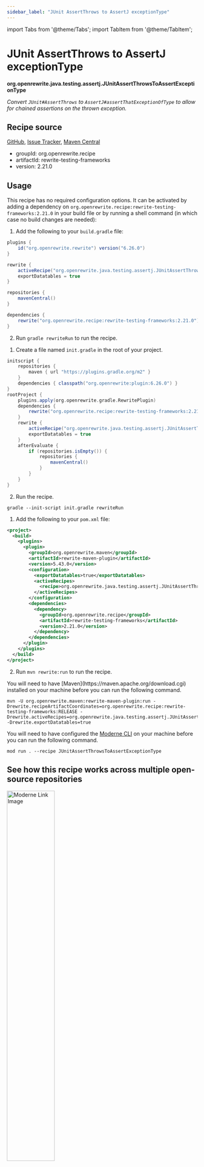 ```yaml
---
sidebar_label: "JUnit AssertThrows to AssertJ exceptionType"
---
```


import Tabs from '@theme/Tabs';
import TabItem from '@theme/TabItem';

# JUnit AssertThrows to AssertJ exceptionType

**org.openrewrite.java.testing.assertj.JUnitAssertThrowsToAssertExceptionType**

_Convert `JUnit#AssertThrows` to `AssertJ#assertThatExceptionOfType` to allow for chained assertions on the thrown exception._

## Recipe source

[GitHub](https://github.com/openrewrite/rewrite-testing-frameworks/blob/main/src/main/java/org/openrewrite/java/testing/assertj/JUnitAssertThrowsToAssertExceptionType.java), [Issue Tracker](https://github.com/openrewrite/rewrite-testing-frameworks/issues), [Maven Central](https://central.sonatype.com/artifact/org.openrewrite.recipe/rewrite-testing-frameworks/2.21.0/jar)

* groupId: org.openrewrite.recipe
* artifactId: rewrite-testing-frameworks
* version: 2.21.0


## Usage

This recipe has no required configuration options. It can be activated by adding a dependency on `org.openrewrite.recipe:rewrite-testing-frameworks:2.21.0` in your build file or by running a shell command (in which case no build changes are needed): 
<Tabs groupId="projectType">
<TabItem value="gradle" label="Gradle">

1. Add the following to your `build.gradle` file:

```groovy title="build.gradle"
plugins {
    id("org.openrewrite.rewrite") version("6.26.0")
}

rewrite {
    activeRecipe("org.openrewrite.java.testing.assertj.JUnitAssertThrowsToAssertExceptionType")
    exportDatatables = true
}

repositories {
    mavenCentral()
}

dependencies {
    rewrite("org.openrewrite.recipe:rewrite-testing-frameworks:2.21.0")
}
```

2. Run `gradle rewriteRun` to run the recipe.
</TabItem>

<TabItem value="gradle-init-script" label="Gradle init script">

1. Create a file named `init.gradle` in the root of your project.

```groovy title="init.gradle"
initscript {
    repositories {
        maven { url "https://plugins.gradle.org/m2" }
    }
    dependencies { classpath("org.openrewrite:plugin:6.26.0") }
}
rootProject {
    plugins.apply(org.openrewrite.gradle.RewritePlugin)
    dependencies {
        rewrite("org.openrewrite.recipe:rewrite-testing-frameworks:2.21.0")
    }
    rewrite {
        activeRecipe("org.openrewrite.java.testing.assertj.JUnitAssertThrowsToAssertExceptionType")
        exportDatatables = true
    }
    afterEvaluate {
        if (repositories.isEmpty()) {
            repositories {
                mavenCentral()
            }
        }
    }
}
```

2. Run the recipe.

```shell title="shell"
gradle --init-script init.gradle rewriteRun
```

</TabItem>
<TabItem value="maven" label="Maven POM">

1. Add the following to your `pom.xml` file:

```xml title="pom.xml"
<project>
  <build>
    <plugins>
      <plugin>
        <groupId>org.openrewrite.maven</groupId>
        <artifactId>rewrite-maven-plugin</artifactId>
        <version>5.43.0</version>
        <configuration>
          <exportDatatables>true</exportDatatables>
          <activeRecipes>
            <recipe>org.openrewrite.java.testing.assertj.JUnitAssertThrowsToAssertExceptionType</recipe>
          </activeRecipes>
        </configuration>
        <dependencies>
          <dependency>
            <groupId>org.openrewrite.recipe</groupId>
            <artifactId>rewrite-testing-frameworks</artifactId>
            <version>2.21.0</version>
          </dependency>
        </dependencies>
      </plugin>
    </plugins>
  </build>
</project>
```

2. Run `mvn rewrite:run` to run the recipe.
</TabItem>

<TabItem value="maven-command-line" label="Maven Command Line">
You will need to have [Maven](https://maven.apache.org/download.cgi) installed on your machine before you can run the following command.

```shell title="shell"
mvn -U org.openrewrite.maven:rewrite-maven-plugin:run -Drewrite.recipeArtifactCoordinates=org.openrewrite.recipe:rewrite-testing-frameworks:RELEASE -Drewrite.activeRecipes=org.openrewrite.java.testing.assertj.JUnitAssertThrowsToAssertExceptionType -Drewrite.exportDatatables=true
```
</TabItem>
<TabItem value="moderne-cli" label="Moderne CLI">

You will need to have configured the [Moderne CLI](https://docs.moderne.io/moderne-cli/cli-intro) on your machine before you can run the following command.

```shell title="shell"
mod run . --recipe JUnitAssertThrowsToAssertExceptionType
```
</TabItem>
</Tabs>

## See how this recipe works across multiple open-source repositories

<a href="https://app.moderne.io/recipes/org.openrewrite.java.testing.assertj.JUnitAssertThrowsToAssertExceptionType">
    <img
    src={require("/static/img/ModerneRecipeButton.png").default}
    alt="Moderne Link Image"
    width="50%"
    />
</a>

The community edition of the Moderne platform enables you to easily run recipes across thousands of open-source repositories.

Please [contact Moderne](https://moderne.io/product) for more information about safely running the recipes on your own codebase in a private SaaS.
## Data Tables

### Source files that had results
**org.openrewrite.table.SourcesFileResults**

_Source files that were modified by the recipe run._

| Column Name | Description |
| ----------- | ----------- |
| Source path before the run | The source path of the file before the run. `null` when a source file was created during the run. |
| Source path after the run | A recipe may modify the source path. This is the path after the run. `null` when a source file was deleted during the run. |
| Parent of the recipe that made changes | In a hierarchical recipe, the parent of the recipe that made a change. Empty if this is the root of a hierarchy or if the recipe is not hierarchical at all. |
| Recipe that made changes | The specific recipe that made a change. |
| Estimated time saving | An estimated effort that a developer to fix manually instead of using this recipe, in unit of seconds. |
| Cycle | The recipe cycle in which the change was made. |

### Source files that errored on a recipe
**org.openrewrite.table.SourcesFileErrors**

_The details of all errors produced by a recipe run._

| Column Name | Description |
| ----------- | ----------- |
| Source path | The file that failed to parse. |
| Recipe that made changes | The specific recipe that made a change. |
| Stack trace | The stack trace of the failure. |

### Recipe performance
**org.openrewrite.table.RecipeRunStats**

_Statistics used in analyzing the performance of recipes._

| Column Name | Description |
| ----------- | ----------- |
| The recipe | The recipe whose stats are being measured both individually and cumulatively. |
| Source file count | The number of source files the recipe ran over. |
| Source file changed count | The number of source files which were changed in the recipe run. Includes files created, deleted, and edited. |
| Cumulative scanning time | The total time spent across the scanning phase of this recipe. |
| 99th percentile scanning time | 99 out of 100 scans completed in this amount of time. |
| Max scanning time | The max time scanning any one source file. |
| Cumulative edit time | The total time spent across the editing phase of this recipe. |
| 99th percentile edit time | 99 out of 100 edits completed in this amount of time. |
| Max edit time | The max time editing any one source file. |


## Contributors
Patrick Way, [Jeroen Meijer](mailto:jjgmeijer@gmail.com), [Jonathan Schnéider](mailto:jkschneider@gmail.com), [Knut Wannheden](mailto:knut@moderne.io), [Tim te Beek](mailto:tim@moderne.io), [Shivani Sharma](mailto:s.happyrose@gmail.com), [Sam Snyder](mailto:sam@moderne.io), [Philippe GRANET](mailto:philippe.granet@gmail.com)
